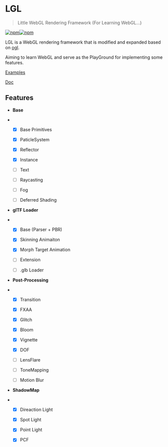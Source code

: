 # LGL

> Little WebGL Rendering Framework (For Learning WebGL...)

[![npm](https://img.shields.io/npm/v/lgl.svg?style=flat-square)](https://www.npmjs.com/package/lgl)[![npm](https://img.shields.io/npm/l/beatdetector.svg?style=flat-square)](https://github.com/todaylg/lgl/blob/master/LICENSE)

LGL is a WebGL rendering framework that is modified and expanded based on [ogl](https://github.com/oframe/ogl).

Aiming to learn WebGL and serve as the PlayGround for implementing some features.

[Examples](http://todaylg.com/LGL/examples)

[Doc](http://todaylg.com/LGL/docs/)

## Features

* **Base**

* - [x] Base Primitives

  - [x] PaticleSystem

  - [x] Reflector

  - [x] Instance

  - [ ] Text

  - [ ] Raycasting

  - [ ] Fog

  - [ ] Deferred Shading

* **glTF Loader**

* - [x] Base (Parser + PBR)

  - [x] Skinning Animaiton

  - [x] Morph Target Animation

  - [ ] Extension

  - [ ] .glb Loader

* **Post-Processing**

* - [x] Transition

  - [x] FXAA

  - [x] Glitch

  - [x] Bloom

  - [x] Vignette

  - [x] DOF

  - [ ] LensFlare

  - [ ] ToneMapping

  - [ ] Motion Blur

* **ShadowMap**

* - [x] Direaction Light

  - [x] Spot Light

  - [x] Point Light

  - [x] PCF
